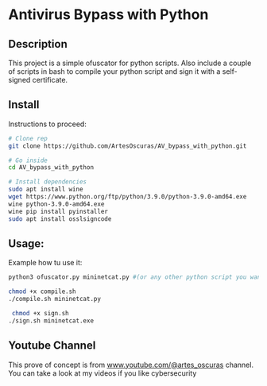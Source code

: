 # Antivirus Bypass with Python

## Description
This project is a simple ofuscator for python scripts. Also include a couple of scripts in bash to compile your python script and sign it with a self-signed certificate.

## Install
Instructions to proceed:
```bash
# Clone rep
git clone https://github.com/ArtesOscuras/AV_bypass_with_python.git

# Go inside
cd AV_bypass_with_python

# Install dependencies
sudo apt install wine
wget https://www.python.org/ftp/python/3.9.0/python-3.9.0-amd64.exe
wine python-3.9.0-amd64.exe
wine pip install pyinstaller
sudo apt install osslsigncode
```

## Usage:
Example how tu use it:
```bash
python3 ofuscator.py mininetcat.py #(or any other python script you want to ofuscate)

chmod +x compile.sh
./compile.sh mininetcat.py

 chmod +x sign.sh
./sign.sh mininetcat.exe
```

## Youtube Channel
This prove of concept is from www.youtube.com/@artes_oscuras channel. You can take a look at my videos if you like cybersecurity



